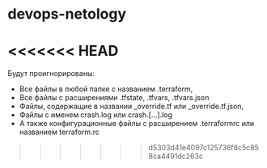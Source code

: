 # devops-netology
<<<<<<< HEAD
=======

Будут проигнорированы:
- Все файлы в любой папке с названием .terraform,
- Все файлы с расширениями .tfstate, .tfvars, .tfvars.json
- Файлы, содержащие в названии _override.tf или _override.tf.json,
- Файлы с именем crash.log или crash.[...].log
- А также конфигурационные файлы с расширением .terraformrc или названием terraform.rc
>>>>>>> d5303d41e4097c125736f8c5c858ca4491dc263c
